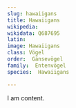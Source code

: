 ```yaml
---
slug: hawaiigans
title: Hawaiigans
wikipedia: 
wikidata: Q687695
latin:
image: Hawaiigans
class: Vögel
order:  Gänsevögel
family:  Entenvögel 
species:  Hawaiigans

---
```


I am content.
